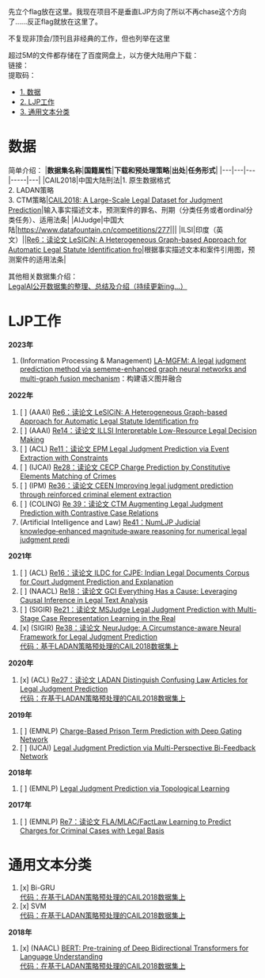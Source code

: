 先立个flag放在这里。我现在项目不是垂直LJP方向了所以不再chase这个方向了……反正flag就放在这里了。

不复现非顶会/顶刊且非经典的工作，但也列举在这里

超过5M的文件都存储在了百度网盘上，以方便大陆用户下载：  
链接：  
提取码：

* [1. 数据](#数据)
* [2. LJP工作](#LJP工作)
* [3. 通用文本分类](#通用文本分类)

# 数据
简单介绍：
|**数据集名称**|**国籍属性**|**下载和预处理策略**|**出处**|**任务形式**|
|---|---|---|-----|---|
|CAIL2018|中国大陆刑法|1. 原生数据格式<br>2. LADAN策略<br>3. CTM策略|[CAIL2018: A Large-Scale Legal Dataset for Judgment Prediction](https://arxiv.org/abs/1807.02478)|输入事实描述文本，预测案件的罪名、刑期（分类任务或者ordinal分类任务）、适用法条|
|AIJudge|中国大陆|<https://www.datafountain.cn/competitions/277>|||
|ILSI|印度（英文）||[Re6：读论文 LeSICiN: A Heterogeneous Graph-based Approach for Automatic Legal Statute Identification fro](https://blog.csdn.net/PolarisRisingWar/article/details/125192379)|根据事实描述文本和案件引用图，预测案件的适用法条|

其他相关数据集介绍：  
[LegalAI公开数据集的整理、总结及介绍（持续更新ing…）](https://blog.csdn.net/PolarisRisingWar/article/details/126058246)

# LJP工作
**2023年**  
1. (Information Processing & Management) [LA-MGFM: A legal judgment prediction method via sememe-enhanced graph neural networks and multi-graph fusion mechanism](https://www.sciencedirect.com/science/article/pii/S0306457323001929)：构建语义图并融合

**2022年**  
1. [ ] (AAAI) [Re6：读论文 LeSICiN: A Heterogeneous Graph-based Approach for Automatic Legal Statute Identification fro](https://blog.csdn.net/PolarisRisingWar/article/details/125192379)  
2. [ ] (AAAI) [Re14：读论文 ILLSI Interpretable Low-Resource Legal Decision Making](https://blog.csdn.net/PolarisRisingWar/article/details/126033696)
2. [ ] (ACL) [Re11：读论文 EPM Legal Judgment Prediction via Event Extraction with Constraints](https://blog.csdn.net/PolarisRisingWar/article/details/126029464)
3. [ ] (IJCAI) [Re28：读论文 CECP Charge Prediction by Constitutive Elements Matching of Crimes](https://blog.csdn.net/PolarisRisingWar/article/details/126484229)
4. [ ] (IPM) [Re36：读论文 CEEN Improving legal judgment prediction through reinforced criminal element extraction](https://blog.csdn.net/PolarisRisingWar/article/details/127557195)
5. [ ] (COLING) [Re 39：读论文 CTM Augmenting Legal Judgment Prediction with Contrastive Case Relations](https://blog.csdn.net/PolarisRisingWar/article/details/127515132)
6. (Artificial Intelligence and Law) [Re41：NumLJP Judicial knowledge‑enhanced magnitude‑aware reasoning for numerical legal judgment predi](https://link.springer.com/article/10.1007/s10506-022-09337-4)

**2021年**  
1. [ ] (ACL) [Re16：读论文 ILDC for CJPE: Indian Legal Documents Corpus for Court Judgment Prediction and Explanation](https://blog.csdn.net/PolarisRisingWar/article/details/126037188)
2. [ ] (NAACL) [Re18：读论文 GCI Everything Has a Cause: Leveraging Causal Inference in Legal Text Analysis](https://blog.csdn.net/PolarisRisingWar/article/details/126038513)
3. [ ] (SIGIR) [Re21：读论文 MSJudge Legal Judgment Prediction with Multi-Stage Case Representation Learning in the Real](https://blog.csdn.net/PolarisRisingWar/article/details/126054985)
4. [x] (SIGIR) [Re38：读论文 NeurJudge: A Circumstance-aware Neural Framework for Legal Judgment Prediction](https://blog.csdn.net/PolarisRisingWar/article/details/128243315)  
[代码：基于LADAN策略预处理的CAIL2018数据集上](models/NeurJudge/CAIL2018_LADAN)


**2020年**  
1. [x] (ACL) [Re27：读论文 LADAN Distinguish Confusing Law Articles for Legal Judgment Prediction](https://blog.csdn.net/PolarisRisingWar/article/details/126472752)  
[代码：在基于LADAN策略预处理的CAIL2018数据集上](models/LADAN/CAIL2018_LADAN)

**2019年**
1. [ ] (EMNLP) [Charge-Based Prison Term Prediction with Deep Gating Network](https://aclanthology.org/D19-1667/)
2. [ ] (IJCAI) [Legal Judgment Prediction via Multi-Perspective Bi-Feedback Network](https://arxiv.org/abs/1905.03969)

**2018年**
1. [ ] (EMNLP) [Legal Judgment Prediction via Topological Learning](https://aclanthology.org/D18-1390/)

**2017年**  
1. [ ] (EMNLP) [Re7：读论文 FLA/MLAC/FactLaw Learning to Predict Charges for Criminal Cases with Legal Basis](https://blog.csdn.net/PolarisRisingWar/article/details/125957914)

# 通用文本分类
1. [x] Bi-GRU  
[代码：在基于LADAN策略预处理的CAIL2018数据集上](models/BiGRU/CAIL2018_LADAN)
2. [x] SVM  
[代码：在基于LADAN策略预处理的CAIL2018数据集上](models/BiGRU/CAIL2018_LADAN)

**2018年**
1. [x] (NAACL) [BERT: Pre-training of Deep Bidirectional Transformers for Language Understanding](https://aclanthology.org/N19-1423/)  
[代码：在基于LADAN策略预处理的CAIL2018数据集上](models/BERT/CAIL2018_LADAN)
